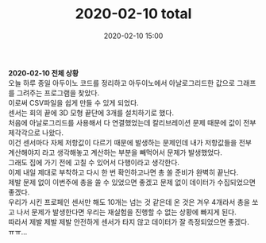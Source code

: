 ﻿---
title: "2020-02-10 total"
date: 2020-02-10 15:00
categories: purdueProject
---

**2020-02-10 전체 상황**  
오늘 하루 종일 아두이노 코드를 정리하고 아두이노에서 아날로그리드한 값으로 그래프를 그려주는 프로그램을 찾았다.  
이로써 CSV파일을 쉽게 만들 수 있게 되었다.  
센서는 회의 끝에 3D 모형 끝단에 3개를 설치하기로 했다.  
처음에 아날로그리드를 사용해서 다 연결했었는데 칼리브레이션 문제 때문에 값이 전부 제각각으로 나왔다.  
이건 센서마다 자체 저항값이 다르기 때문에 발생하는 문제인데 내가 저항값들을 전부 계산해야지 라고 생각해놓고 계산하는 부분을 빼먹어서 문제가 발생했었다.  
그래도 집에 가기 전에 고칠 수 있어서 다행이라고 생각한다.  
이제 내일 제대로 부착하고 다시 한 번 확인하고나면 총 쏠 준비가 완벽히 끝난다.  
제발 문제 없이 이번주에 총을 쏠 수 있었으면 좋겠고 문제 없이 데이터가 수집되었으면 좋겠다.  
우리가 시킨 프로페인 센서만 해도 10개는 넘는 것 같은데 온 것은 겨우 4개라서 총을 쏘고 나서 문제가 발생한다면 우리는 재실험을 진행할 수 없는 상황에 빠지게 된다.  
따라서 제발 제발 제발 안전하게 센서가 타지 않고 데이터가 잘 측정되었으면 좋겠다.  
ㅠㅠ...
